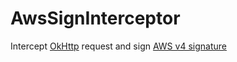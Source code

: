 # AwsSignInterceptor
Intercept [OkHttp](http://square.github.io/okhttp/) request and sign [AWS v4 signature](https://docs.aws.amazon.com/general/latest/gr/signature-version-4.html)
